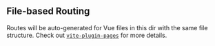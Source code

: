 ## File-based Routing

Routes will be auto-generated for Vue files in this dir with the same file structure.
Check out [`vite-plugin-pages`](https://github.com/hannoeru/vite-plugin-pages) for more details.
